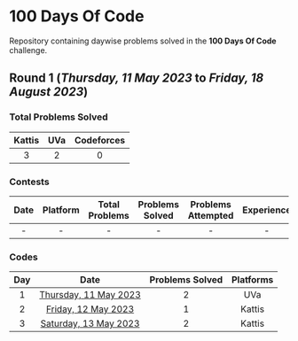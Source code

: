 # 100 Days Of Code

Repository containing daywise problems solved in the **100 Days Of Code** challenge.

## Round 1 (_Thursday, 11 May 2023_ to _Friday, 18 August 2023_)

### Total Problems Solved

| Kattis | UVa | Codeforces |
| :----: | :-: | :--------: |
|   3    |  2  |     0      |

### Contests

| Date | Platform | Total Problems | Problems Solved | Problems Attempted | Experience |
| :--: | :------: | :------------: | :-------------: | :----------------: | :--------: |
|  -   |    -     |       -        |        -        |         -          |     -      |

### Codes

| Day |                      Date                       | Problems Solved | Platforms |
| :-: | :---------------------------------------------: | :-------------: | :-------: |
|  1  | [Thursday, 11 May 2023](/Day%2001%20-%20110523) |        2        |    UVa    |
|  2  |  [Friday, 12 May 2023](/Day%2001%20-%20120523)  |        1        |  Kattis   |
|  3  | [Saturday, 13 May 2023](/Day%2001%20-%20130523) |        2        |  Kattis   |
